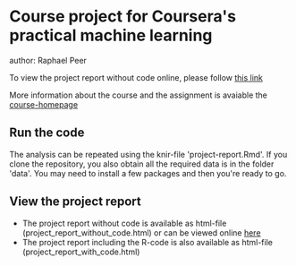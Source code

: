 # Course project for Coursera's practical machine learning

author: Raphael Peer

To view the project report without code online, please follow [this link](https://raph333.github.io/practical-ML-coursera/)

More information about the course and the assignment is avaiable the [course-homepage](https://www.coursera.org/learn/practical-machine-learning)

## Run the code
The analysis can be repeated using the knir-file 'project-report.Rmd'. If you clone the repository, you also obtain all the required data is in the folder 'data'. You may need to install a few packages and then you're ready to go.

## View the project report

* The project report without code is available as html-file (project_report_without_code.html) or can be viewed online [here](https://raph333.github.io/practical-ML-coursera/)
* The project report including the R-code is also available as html-file (project_report_with_code.html) 

